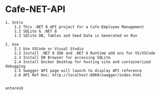 ﻿
# Cafe-NET-API

	1. Intro
		1.1 This .NET 8 API project for a Cafe-Employee Management
		1.2 SQLite & .NET 8
		1.3 SQlite DB, Tables and Seed Data is Generated on Run

	2. Use
		2.1 Use VSCode or Visual Studio
		2.2 Install .NET 8 SDK and .NET 8 Runtime add ons for VS/VSCode
		2.3 Install DB Browser for accessing SQLite
		2.4 Install Docker Desktop for hosting site and containerized debugging
		2.5 Swagger API page will launch to display API reference
		2.6 API Ref Doc: http://localhost:8060/swagger/index.html
		

	antaresQ
